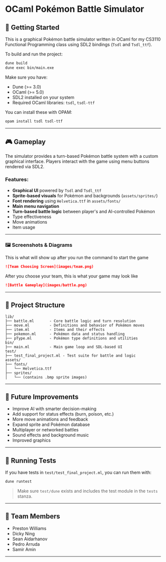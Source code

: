 # OCaml Pokémon Battle Simulator

## 🚀 Getting Started

This is a graphical Pokémon battle simulator written in OCaml for my CS3110 Functional Programming class using SDL2 bindings (`Tsdl` and `Tsdl_ttf`).

To build and run the project:

```sh
dune build
dune exec bin/main.exe
```

Make sure you have:
- Dune (>= 3.0)
- OCaml (>= 5.0)
- SDL2 installed on your system
- Required OCaml libraries: `tsdl`, `tsdl-ttf`

You can install these with OPAM:

```sh
opam install tsdl tsdl-ttf
```

---

## 🎮 Gameplay

The simulator provides a turn-based Pokémon battle system with a custom graphical interface. Players interact with the game using menu buttons rendered via SDL2.

### Features:
- **Graphical UI** powered by `Tsdl` and `Tsdl_ttf`
- **Sprite-based visuals** for Pokémon and backgrounds (`assets/sprites/`)
- **Font rendering** using `Helvetica.ttf` in `assets/fonts/`
- **Main menu navigation**
- **Turn-based battle logic** between player's and AI-controlled Pokémon
- Type effectiveness
- Move animations
- Item usage

---

### 🖼️ Screenshots & Diagrams

<!-- To add an image or gif of the gameplay, use the following Markdown syntax: -->

This is what will show up after you run the command to start the game

```md
![Team Choosing Screen](images/team.png)
```

After you choose your team, this is what your game may look like

```md
![Battle Gameplay](images/battle.png)
```

---

## 🧱 Project Structure

```
lib/
├── battle.ml       - Core battle logic and turn resolution
├── move.ml         - Definitions and behavior of Pokémon moves
├── item.ml         - Items and their effects
├── pokemon.ml      - Pokémon data and status handling
├── pType.ml        - Pokémon type definitions and utilities
bin/
├── main.ml         - Main game loop and SDL-based UI
test/
├── test_final_project.ml - Test suite for battle and logic
assets/
├── fonts/
│   └── Helvetica.ttf
├── sprites/
│   └── (contains .bmp sprite images)
```

---


## 🚧 Future Improvements

- Improve AI with smarter decision-making
- Add support for status effects (burn, poison, etc.)
- More move animations and feedback
- Expand sprite and Pokémon database
- Multiplayer or networked battles
- Sound effects and background music
- Improved graphics

---

## 🧪 Running Tests

If you have tests in `test/test_final_project.ml`, you can run them with:

```sh
dune runtest
```

> Make sure `test/dune` exists and includes the test module in the `tests` stanza.

---

## 👥 Team Members

- Preston Williams
- Dicky Ning
- Sean Aidarhanov
- Pedro Arruda
- Samir Amin

---

